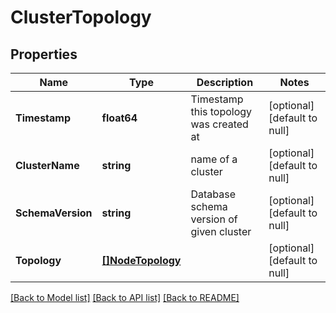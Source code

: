 # ClusterTopology

## Properties
Name | Type | Description | Notes
------------ | ------------- | ------------- | -------------
**Timestamp** | **float64** | Timestamp this topology was created at | [optional] [default to null]
**ClusterName** | **string** | name of a cluster | [optional] [default to null]
**SchemaVersion** | **string** | Database schema version of given cluster | [optional] [default to null]
**Topology** | [**[]NodeTopology**](NodeTopology.md) |  | [optional] [default to null]

[[Back to Model list]](../README.md#documentation-for-models) [[Back to API list]](../README.md#documentation-for-api-endpoints) [[Back to README]](../README.md)

